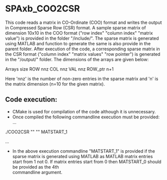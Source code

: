 # SPAxb_COO2CSR
This code reads a matrix in CO-Ordinate (COO) format and writes the output in Compressed Sparse Row (CSR) format.
A sample sparse matrix of dimension 10x10 in the COO format ("row index" "column index" "matrix value") is provided in the folder "/include/". The sparse matrix is generated using MATLAB and function to generate the same is also provide in the parent folder. After execution of the code, a corresponding sparse matrix in the CSR format ("column index" "matrix values" "row pointer") is generated in the "/output/" folder. The dimensions of the arrays are given below:

Arrays     size
ROW         nnz
COL         nnz
VAL         nnz
ROW_ptr     n+1

Here 'nnz' is the number of non-zero entries in the sparse matrix and 'n' is the matrix dimension (n=10 for the given matrix).

Code execution:
---------------
- CMake is used for compilation of the code although it is unnecessary.
- Once compiled the following commandline execution must be provided:
...
  
./COO2CSR "<Path to Mat_COO.dat input file>" "<Path to Mat_CSR.dat output file>" MATSTART_1
  
...
- In the above execution commandline "MATSTART_1" is provided if the sparse matrix is generated using MATLAB as MATLAB matrix entries start from 1 not 0. If matrix entries start from 0 then MATSTART_0 should be provided as the 4th     
  commandline argument.
